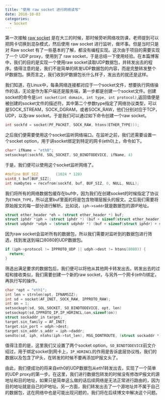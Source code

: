 ```yaml
---
title: "使用 raw socket 进行网络读写"
date: 2018-10-03
categories:
  - Socket
---
```


第一次接触 [raw socket](https://en.wikipedia.org/wiki/Network_socket#Raw_socket) 是在大三的时候，那时候旁听网络攻防课，老师提到可以把网卡切换到混杂模式，然后使用 raw socket 进行监听，做坏事。但是当时只是对 Raw socket 有了一些基本的了解，都没有编程实现。这次由于项目的需要实现了一个 UDP proxy，使用到了 raw socket，于是总结一下使用经验。在本篇博客中，我们的目的是实现一个使用raw socket读取UDP数据包，并转发出去的程序。值得注意的是，我们不是简单的转发UDP数据包的内容，而是完整转发整个IP数据包。换而言之，我们收到IP数据包长什么样子，发出去的就还是这样。

我们知道，在Linux中，每条网络连接都对应于一个socket文件，想要执行网络操作的话，无论是作为客户端还是服务端，第一步都是创建一个socket文件。创建socket的命令是`int socket(int domain, int type, int protocol)`,返回值便是被创建的socket文件的描述符。其中第二个参数type指定了网络协议类型，可以是SOCK_STREAM，SOCK_DGRAM，或者SOCK_RAW，他们分别对应于TCP，UDP，以及raw socket。于是我们可以通过如下命令创建一个raw socket。

```c
int sockfd = socket(PF_PACKET, SOCK_RAW, htons(ETHER_TYPE)));
```

之后我们便需要使用这个socket监听网络端口。在监听之前，我们还需要设置一个socket option，用于讲socket绑定到特定的网卡(eth0)上，命令如下。

```c
char* ifName = "eth0";
setsockopt(sockfd, SOL_SOCKET, SO_BINDTODEVICE, ifName, 4)
```

于是，我们便可以使用这个socket监听网络了。

```c
#define BUF_SIZ        (1024 * 128)
uint8_t buf[BUF_SIZ];
int numbytes = recvfrom(sockfd, buf, BUF_SIZ, 0, NULL, NULL);
```

我们将所有的网络数据包缓存在buf中，因为我们在创建socket的时候指定了协议为`ETHER_TYPE`，所以这里buf里面的将是包含物理层报头的报文。之后我们需要将原始报文的每一部分进行解析。比如说，`iph->saddr`就是数据包的源IP地址。

```c
struct ether_header *eh = (struct ether_header *) buf;
struct iphdr *iph = (struct iphdr *) (buf + sizeof(struct ether_header));
struct udphdr *udph = (struct udphdr *) (buf + sizeof(struct iphdr) + sizeof(struct ether_header));
```

因为raw socket会监听所有的数据包，所以我们需要对监听到的数据包进行筛选，找到发送到端口8080的UDP数据包。

```c
if (iph->protocol != IPPROTO_UDP || udph->dest != htons(8080)) {
  return;
}
```

筛选出满足要求的数据包后，我们便可以将他从其他网卡转发出去。转发出去的过程和接收类似，我们需要创建一个新的raw socket，与另外一个网卡(eth1)绑定，再执行写的操作。

```c
char *opt = "eth1";
int len = strnlen(opt, IFNAMSIZ);
int sd = socket(AF_INET, SOCK_RAW, IPPROTO_RAW);
int on = 1;
setsockopt(sd, SOL_SOCKET, SO_BINDTODEVICE, opt, len)
setsockopt(sd,IPPROTO_IP,IP_HDRINCL,&on,sizeof(on))
struct sockaddr_in target;
target.sin_family = AF_INET;
target.sin_port = udph->dest;
target.sin_addr.s_addr = iph->daddr;
sendto(sd, iph, ntohs(iph->tot_len), MSG_DONTROUTE, (struct sockaddr *)&target, sizeof(target))
```

值得注意的是，这里我们又设置了两个socket option，`SO_BINDTODEVICE`前文介绍过，用于绑定socket到网卡上，`IP_HDRINCL`的作用是告诉底层协议栈，我们的数据以及包含了IP头，在转发的时候不要再添加IP报文头了。

由此，我们便成功的将来自eth0的UDP数据包从eth1转发出去，实现了一个简单的UDP proxy的第一步。在这里，我们进行数据包转发的时候没有修改IP报文的源地址和目的地址，如果只是简单这么做的话后续网络是无法正常进行路由的，因为目的地址就是自己的IP地址。另一方面，我们转发出去了一个源地址并不属于自己的数据包，这在网络中也是可能出现问题的，我们将在后续博文中解决这个问题。
